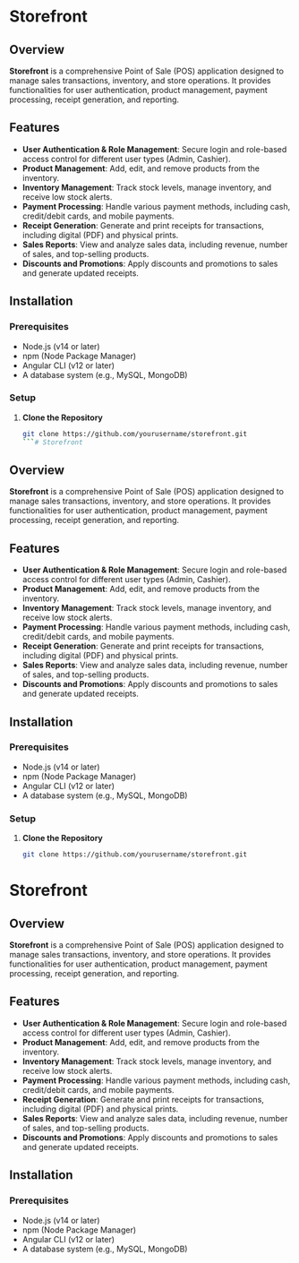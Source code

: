 # Storefront

## Overview

**Storefront** is a comprehensive Point of Sale (POS) application designed to manage sales transactions, inventory, and store operations. It provides functionalities for user authentication, product management, payment processing, receipt generation, and reporting.

## Features

- **User Authentication & Role Management**: Secure login and role-based access control for different user types (Admin, Cashier).
- **Product Management**: Add, edit, and remove products from the inventory.
- **Inventory Management**: Track stock levels, manage inventory, and receive low stock alerts.
- **Payment Processing**: Handle various payment methods, including cash, credit/debit cards, and mobile payments.
- **Receipt Generation**: Generate and print receipts for transactions, including digital (PDF) and physical prints.
- **Sales Reports**: View and analyze sales data, including revenue, number of sales, and top-selling products.
- **Discounts and Promotions**: Apply discounts and promotions to sales and generate updated receipts.

## Installation

### Prerequisites

- Node.js (v14 or later)
- npm (Node Package Manager)
- Angular CLI (v12 or later)
- A database system (e.g., MySQL, MongoDB)

### Setup

1. **Clone the Repository**

   ````bash
   git clone https://github.com/yourusername/storefront.git
   ```# Storefront
   ````

## Overview

**Storefront** is a comprehensive Point of Sale (POS) application designed to manage sales transactions, inventory, and store operations. It provides functionalities for user authentication, product management, payment processing, receipt generation, and reporting.

## Features

- **User Authentication & Role Management**: Secure login and role-based access control for different user types (Admin, Cashier).
- **Product Management**: Add, edit, and remove products from the inventory.
- **Inventory Management**: Track stock levels, manage inventory, and receive low stock alerts.
- **Payment Processing**: Handle various payment methods, including cash, credit/debit cards, and mobile payments.
- **Receipt Generation**: Generate and print receipts for transactions, including digital (PDF) and physical prints.
- **Sales Reports**: View and analyze sales data, including revenue, number of sales, and top-selling products.
- **Discounts and Promotions**: Apply discounts and promotions to sales and generate updated receipts.

## Installation

### Prerequisites

- Node.js (v14 or later)
- npm (Node Package Manager)
- Angular CLI (v12 or later)
- A database system (e.g., MySQL, MongoDB)

### Setup

1. **Clone the Repository**

   ```bash
   git clone https://github.com/yourusername/storefront.git
   ```

# Storefront

## Overview

**Storefront** is a comprehensive Point of Sale (POS) application designed to manage sales transactions, inventory, and store operations. It provides functionalities for user authentication, product management, payment processing, receipt generation, and reporting.

## Features

- **User Authentication & Role Management**: Secure login and role-based access control for different user types (Admin, Cashier).
- **Product Management**: Add, edit, and remove products from the inventory.
- **Inventory Management**: Track stock levels, manage inventory, and receive low stock alerts.
- **Payment Processing**: Handle various payment methods, including cash, credit/debit cards, and mobile payments.
- **Receipt Generation**: Generate and print receipts for transactions, including digital (PDF) and physical prints.
- **Sales Reports**: View and analyze sales data, including revenue, number of sales, and top-selling products.
- **Discounts and Promotions**: Apply discounts and promotions to sales and generate updated receipts.

## Installation

### Prerequisites

- Node.js (v14 or later)
- npm (Node Package Manager)
- Angular CLI (v12 or later)
- A database system (e.g., MySQL, MongoDB)

